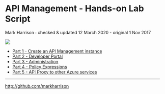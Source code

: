 # API Management - Hands-on Lab Script

Mark Harrison : checked & updated 12 March 2020 - original 1 Nov 2017

![](../../Images/APIM.png)

- [Part 1 - Create an API Management instance](apimanagement-1.md)
- [Part 2 - Developer Portal](apimanagement-2.md)
- [Part 3 - Administration](apimanagement-3.md)
- [Part 4 - Policy Expressions](apimanagement-4.md)
- [Part 5 - API Proxy to other Azure services](apimanagement-5.md)

---
<http://github.com/markharrison>
